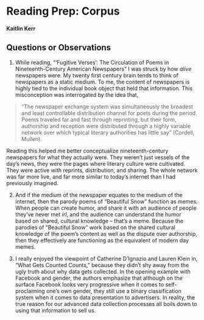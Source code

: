 # Reading Prep: Corpus

#### Kaitlin Kerr

## Questions or Observations

1. While reading, “‘Fugitive Verses’: The Circulation of Poems in Nineteenth-Century American Newspapers” I was struck by how *alive* newspapers were. My twenty first century brain tends to think of newspapers as a static medium. To me, the content of newspapers is highly tied to the individual book object that held that information. This misconception was interrogated by the idea that, 
>“The newspaper exchange system was simultaneously the broadest and least controllable distribution channel for poets during the period. Poems traveled far and fast through reprinting, but their form, authorship and reception were distributed through a highly variable network over which typical literary authorities has little say” (Cordell, Mullen). 

Reading this helped me better conceptualize nineteenth-century newspapers for what they actually were. They weren’t just vessels of the day’s news, they were the pages where literary culture were cultivated. They were active with reprints, distribution, and sharing. The whole network was far more live, and far more similar to today’s internet than I had previously imagined. 

2. And if the medium of the newspaper equates to the medium of the internet, then the parody poems of “Beautiful Snow” function as memes. When people can create humor, and share it with an audience of people they’ve never met *irl*, and the audience can understand the humor based on shared, cultural knowledge – that’s a meme. Because the parodies of “Beautiful Snow” work based on the shared cultural knowledge of the poem’s content as well as the dispute over authorship, then they effectively are functioning as the equivalent of modern day memes.  

3. I really enjoyed the viewpoint of Catherine D’Ignazio and Lauren Klein in, “What Gets Counted Counts,” because they didn’t shy away from the ugly truth about why data gets collected. In the opening example with Facebook and gender, the authors emphasize that although on the surface Facebook looks very progressive when it comes to self-proclaiming one’s own gender, they still use a binary classification system when it comes to data presentation to advertisers. In reality, the true reason for our advanced data collection processes all boils down to using that information to sell us. 

